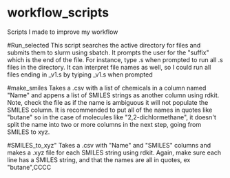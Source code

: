# workflow_scripts
Scripts I made to improve my workflow

#Run_selected
This script searches the active directory for files and submits them to slurm using sbatch. 
It prompts the user for the "suffix" which is the end of the file. For instance, type .s when prompted to run all .s files in the directory. 
It can interpret file names as well, so I could run all files ending in _v1.s by tyiping _v1.s when prompted

#make_smiles
Takes a .csv with a list of chemicals in a column named "Name" and appens a list of SMILES strings as another column using rdkit. Note, check the file as if the name is ambiguous it will not populate the SMILES column. It is recommended to put all of the names in quotes like "butane" so in the case of molecules like "2,2-dichlormethane", it doesn't split the name into two or more columns in the next step, going from SMILES to xyz.

#SMILES_to_xyz"
Takes a .csv with "Name" and "SMILES" columns and makes a .xyz file for each SMILES string using rdkit. Again, make sure each line has a SMILES string, and that the names are all in quotes, ex "butane",CCCC
